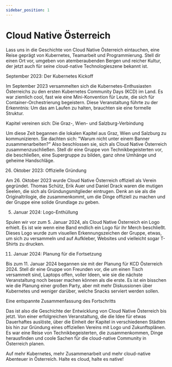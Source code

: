 ```yaml
---
sidebar_position: 1
---
```


# Cloud Native Österreich

Lass uns in die Geschichte von Cloud Native Österreich eintauchen, eine Reise geprägt von Kubernetes, Teamarbeit und Programmierung. Stell dir einen Ort vor, umgeben von atemberaubenden Bergen und reicher Kultur, der jetzt auch für seine cloud-native Technologieszene bekannt ist.

September 2023: Der Kubernetes Kickoff

Im September 2023 versammelten sich die Kubernetes-Enthusiasten Österreichs zu den ersten Kubernetes Community Days (KCD) im Land. Es war ziemlich cool, fast wie eine Mini-Konvention für Leute, die sich für Container-Orchestrierung begeistern. Diese Veranstaltung führte zu der Erkenntnis: Um das am Laufen zu halten, brauchten sie eine formelle Struktur.

Kapitel vereinen sich: Die Graz-, Wien- und Salzburg-Verbindung

Um diese Zeit begannen die lokalen Kapitel aus Graz, Wien und Salzburg zu kommunizieren. Sie dachten sich: "Warum nicht unter einem Banner zusammenarbeiten?" Also beschlossen sie, sich als Cloud Native Österreich zusammenzuschließen. Stell dir eine Gruppe von Technikbegeisterten vor, die beschließen, eine Supergruppe zu bilden, ganz ohne Umhänge und geheime Handschläge.

26. Oktober 2023: Offizielle Gründung

Am 26. Oktober 2023 wurde Cloud Native Österreich offiziell als Verein gegründet. Thomas Schütz, Erik Auer und Daniel Drack waren die mutigen Seelen, die sich als Gründungsmitglieder eintrugen. Denk an sie als die Originaltrilogie, die zusammenkommt, um die Dinge offiziell zu machen und der Gruppe eine solide Grundlage zu geben.

5. Januar 2024: Logo-Enthüllung

Spulen wir vor zum 5. Januar 2024, als Cloud Native Österreich ein Logo erhielt. Es ist wie wenn eine Band endlich ein Logo für ihr Merch beschließt. Dieses Logo wurde zum visuellen Erkennungszeichen der Gruppe, etwas, um sich zu versammeln und auf Aufkleber, Websites und vielleicht sogar T-Shirts zu drucken.

11. Januar 2024: Planung für die Fortsetzung

Bis zum 11. Januar 2024 begannen sie mit der Planung für KCD Österreich 2024. Stell dir eine Gruppe von Freunden vor, die um einen Tisch versammelt sind, Laptops offen, voller Ideen, wie sie die nächste Veranstaltung noch besser machen können als die erste. Es ist ein bisschen wie die Planung einer großen Party, aber mit mehr Diskussionen über Kubernetes und weniger darüber, welche Snacks serviert werden sollen.

Eine entspannte Zusammenfassung des Fortschritts

Das ist also die Geschichte der Entwicklung von Cloud Native Österreich bis jetzt. Von einer erfolgreichen Veranstaltung, die die Idee für etwas Dauerhaftes auslöste, über die Einheit der Kapitel in verschiedenen Städten bis hin zur Gründung eines offiziellen Vereins mit Logo und Zukunftsplänen. Es war eine Reise von Technikbegeisterten, die zusammenkommen, Dinge herausfinden und coole Sachen für die cloud-native Community in Österreich planen.

Auf mehr Kubernetes, mehr Zusammenarbeit und mehr cloud-native Abenteuer in Österreich. Halte es cloud, halte es native!
